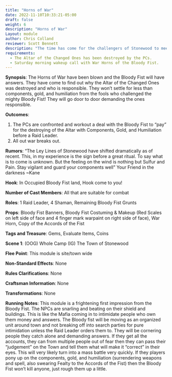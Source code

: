 ```yaml
---
title: "Horns of War"
date: 2022-11-10T10:33:21-05:00
draft: false
weight: 6
description: "Horns of War"
Layout: module
author: Chris Colland
reviewer: Scott Bennett
description: "The time has come for the challengers of Stonewood to meet the Bloody Fist! The Altar of the Changed Ones was destroyed last night upon arrival, so this is the response and investigation by the Bloody Fist. Answers or blood will be had!"
requirements:
  - The Altar of the Changed Ones has been destroyed by the PCs. 
  - Saturday morning wakeup call with War Horns of the Bloody Fist. 
---
```



**Synopsis**: The Horns of War have been blown and the Bloody Fist will have answers. They have come to find out why the Altar of the Changed Ones was destroyed and who is responsible. They won’t settle for less than components, gold, and humiliation from the fools who challenged the mighty Bloody Fist! They will go door to door demanding the ones responsible.

**Outcomes**:

1. The PCs are confronted and workout a deal with the Bloody Fist to “pay” for the destroying of the Altar with Components, Gold, and Humiliation before a Raid Leader.
2. All out war breaks out. 

**Rumors**: “The Ley Lines of Stonewood have shifted dramatically as of recent. This, in my experience is the sign before a great ritual. To say what is to come is unknown. But the feeling on the wind is nothing but Sulfur and Pain. Stay vigilant and guard your components well”
Your Friend in the darkness ~Kane

**Hook**: In Occupied Bloody Fist land, Hook come to you!

**Number of Cast Members**: All that are suitable for combat

**Roles**: 1 Raid Leader, 4 Shaman, Remaining Bloody Fist Grunts

**Props**: Bloody Fist Banners, Bloody Fist Costuming & Makeup (Red Scales on left side of face and 4 finger mark warpaint on right side of face), War Horn, Copy of the Accords of the Fist

**Tags and Treasure**: Gems, Evaluate Items, Coins

**Scene 1**: (OOG) Whole Camp (IG) The Town of Stonewood

**Flee Point**: This module is site/town wide

**Non-Standard Effects**: None

**Rules Clarifications**: None

**Craftsman Information**: None

**Transformations**: None

**Running Notes**: This module is a frightening first impression from the Bloody Fist. The NPCs are snarling and beating on their shield and buildings. This is like the Mafia coming in to intimidate people who own them money and answers. The Bloody fist will be moving as an organized unit around town and not breaking off into search parties for pure intimidation unless the Raid Leader orders them to. They will be cornering people they catch alone and demanding answers. If they get all the accounts, they can from multiple people out of fear then they can pass their “judgement” on the Town and tell them what will make it “correct” in their eyes. This will very likely turn into a mass battle very quickly. If they players pony up on the components, gold, and humiliation (surrendering weapons and spell, also swearing Fealty to the Accords of the Fist) then the Bloody Fist won’t kill anyone, just rough them up a little. 
